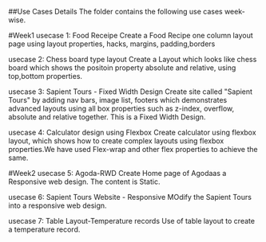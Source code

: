 ##Use Cases Details
The folder contains the following use cases week-wise.

#Week1
usecase 1: Food Receipe
Create a Food Recipe one column layout page using layout properties, hacks, margins, padding,borders

usecase 2: Chess board type layout
Create a Layout which looks like chess board which shows the positoin property absolute and relative, using top,bottom properties.

usecase 3: Sapient Tours - Fixed Width Design
Create site called "Sapient Tours" by adding nav bars, image list, footers which demonstrates advanced layouts using all box properties such as z-index, overflow, absolute and relative together. This is a Fixed Width Design.

usecase 4: Calculator design using Flexbox
Create calculator using flexbox layout, which shows how to create complex layouts using flexbox properties.We have used Flex-wrap and other flex properties to achieve the same.

#Week2
usecase 5: Agoda-RWD
Create Home page of Agodaas a Responsive web design. The content is Static.

usecase 6: Sapient Tours Website - Responsive
MOdify the Sapient Tours into a responsive web design.

usecase 7: Table Layout-Temperature records
Use of table layout to create a temperature record.
